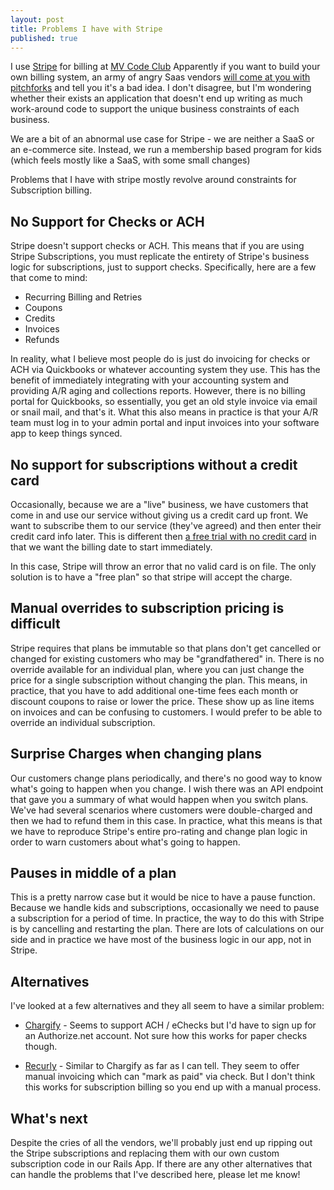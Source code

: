```yaml
---
layout: post
title: Problems I have with Stripe
published: true
---
```

I use [Stripe](https://www.stripe.com) for billing at [MV Code Club](https://www.mvcodeclub.com)  Apparently if you want to build your own billing system, an army of angry Saas vendors [will come at you with pitchforks](https://www.google.com/search?q=should+i+build+a+billing+system&oq=should+i+build+a+billing+system&aqs=chrome..69i57.7336j0j7&sourceid=chrome&es_sm=93&ie=UTF-8) and tell you it's a bad idea.   I don't disagree, but I'm wondering whether their exists an application that doesn't end up writing as much work-around code to support the unique business constraints of each business.

We are a bit of an abnormal use case for Stripe - we are neither a SaaS or an e-commerce site.  Instead, we run a membership based program for kids (which feels mostly like a SaaS, with some small changes)

Problems that I have with stripe mostly revolve around constraints for Subscription billing.  

## No Support for Checks or ACH
Stripe doesn't support checks or ACH.  This means that if you are using Stripe Subscriptions, you must replicate the entirety of Stripe's business logic for subscriptions, just to support checks.  Specifically, here are a few that come to mind:

 * Recurring Billing and Retries
 * Coupons
 * Credits
 * Invoices
 * Refunds

In reality, what I believe most people do is just do invoicing for checks or ACH via Quickbooks or whatever accounting system they use.  This has the benefit of immediately integrating with your accounting system and providing A/R aging and collections reports.  However, there is no billing portal for Quickbooks, so essentially, you get an old style invoice via email or snail mail, and that's it.  What this also means in practice is that your A/R team must log in to your admin portal and input invoices into your software app to keep things synced.  

## No support for subscriptions without a credit card
Occasionally, because we are a "live" business, we have customers that come in and use our service without giving us a credit card up front. We want to subscribe them to our service (they've agreed) and then enter their credit card info later.  This is different then [a free trial with no credit card](http://stackoverflow.com/questions/19467287/stripe-how-to-handle-subscription-with-a-free-plan-and-no-credit-card-required) in that we want the billing date to start immediately. 

In this case, Stripe will throw an error that no valid card is on file.  The only solution is to have a "free plan" so that stripe will accept the charge.

## Manual overrides to subscription pricing is difficult
Stripe requires that plans be immutable so that plans don't get cancelled or changed for existing customers who may be "grandfathered" in.  There is no override available for an individual plan, where you can just change the price for a single subscription without changing the plan.  This means, in practice, that you have to add additional one-time fees each month or discount coupons to raise or lower the price.  These show up as line items on invoices and can be confusing to customers.  I would prefer to be able to override an individual subscription.

## Surprise Charges when changing plans
Our customers change plans periodically, and there's no good way to know what's going to happen when you change.  I wish there was an API endpoint that gave you a summary of what would happen when you switch plans.  We've had several scenarios where customers were double-charged and then we had to refund them in this case.  In practice, what this means is that we have to reproduce Stripe's entire pro-rating and change plan logic in order to warn customers about what's going to happen.

## Pauses in middle of a plan
This is a pretty narrow case but it would be nice to have a pause function.  Because we handle kids and subscriptions, occasionally we need to pause a subscription for a period of time.  In practice, the way to do this with Stripe is by cancelling and restarting the plan.  There are lots of calculations on our side and in practice we have most of the business logic in our app, not in Stripe.

## Alternatives
I've looked at a few alternatives and they all seem to have a similar problem:
 * [Chargify](https://www.charigify.com) - Seems to support ACH / eChecks but I'd have to sign up for an Authorize.net account.  Not sure how this works for paper checks though.
 
 * [Recurly](https://www.recurly.com) - Similar to  Chargify as far as I can tell. They seem to offer manual invoicing which can "mark as paid" via check.  But I don't think this works for subscription billing so you end up with a manual process.
 
## What's next
Despite the cries of all the vendors, we'll probably just end up ripping out the Stripe subscriptions and replacing them with our own custom subscription code in our Rails App.  If there are any other alternatives that can handle the problems that I've described here, please let me know!


 
